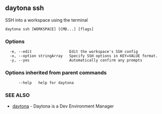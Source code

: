 ## daytona ssh

SSH into a workspace using the terminal

```
daytona ssh [WORKSPACE] [CMD...] [flags]
```

### Options

```
  -e, --edit                 Edit the workspace's SSH config
  -o, --option stringArray   Specify SSH options in KEY=VALUE format.
  -y, --yes                  Automatically confirm any prompts
```

### Options inherited from parent commands

```
      --help   help for daytona
```

### SEE ALSO

* [daytona](daytona.md)	 - Daytona is a Dev Environment Manager

